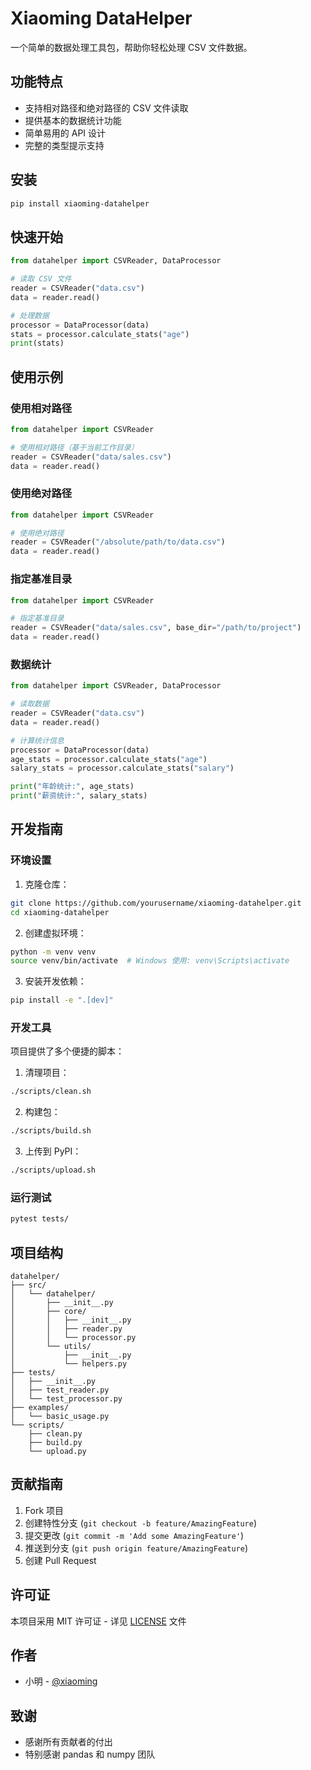 # Xiaoming DataHelper

一个简单的数据处理工具包，帮助你轻松处理 CSV 文件数据。

## 功能特点

- 支持相对路径和绝对路径的 CSV 文件读取
- 提供基本的数据统计功能
- 简单易用的 API 设计
- 完整的类型提示支持

## 安装

```bash
pip install xiaoming-datahelper
```

## 快速开始

```python
from datahelper import CSVReader, DataProcessor

# 读取 CSV 文件
reader = CSVReader("data.csv")
data = reader.read()

# 处理数据
processor = DataProcessor(data)
stats = processor.calculate_stats("age")
print(stats)
```

## 使用示例

### 使用相对路径

```python
from datahelper import CSVReader

# 使用相对路径（基于当前工作目录）
reader = CSVReader("data/sales.csv")
data = reader.read()
```

### 使用绝对路径

```python
from datahelper import CSVReader

# 使用绝对路径
reader = CSVReader("/absolute/path/to/data.csv")
data = reader.read()
```

### 指定基准目录

```python
from datahelper import CSVReader

# 指定基准目录
reader = CSVReader("data/sales.csv", base_dir="/path/to/project")
data = reader.read()
```

### 数据统计

```python
from datahelper import CSVReader, DataProcessor

# 读取数据
reader = CSVReader("data.csv")
data = reader.read()

# 计算统计信息
processor = DataProcessor(data)
age_stats = processor.calculate_stats("age")
salary_stats = processor.calculate_stats("salary")

print("年龄统计:", age_stats)
print("薪资统计:", salary_stats)
```

## 开发指南

### 环境设置

1. 克隆仓库：

```bash
git clone https://github.com/yourusername/xiaoming-datahelper.git
cd xiaoming-datahelper
```

2. 创建虚拟环境：

```bash
python -m venv venv
source venv/bin/activate  # Windows 使用: venv\Scripts\activate
```

3. 安装开发依赖：

```bash
pip install -e ".[dev]"
```

### 开发工具

项目提供了多个便捷的脚本：

1. 清理项目：

```bash
./scripts/clean.sh
```

2. 构建包：

```bash
./scripts/build.sh
```

3. 上传到 PyPI：

```bash
./scripts/upload.sh
```

### 运行测试

```bash
pytest tests/
```

## 项目结构

```
datahelper/
├── src/
│   └── datahelper/
│       ├── __init__.py
│       ├── core/
│       │   ├── __init__.py
│       │   ├── reader.py
│       │   └── processor.py
│       └── utils/
│           ├── __init__.py
│           └── helpers.py
├── tests/
│   ├── __init__.py
│   ├── test_reader.py
│   └── test_processor.py
├── examples/
│   └── basic_usage.py
└── scripts/
    ├── clean.py
    ├── build.py
    └── upload.py
```

## 贡献指南

1. Fork 项目
2. 创建特性分支 (`git checkout -b feature/AmazingFeature`)
3. 提交更改 (`git commit -m 'Add some AmazingFeature'`)
4. 推送到分支 (`git push origin feature/AmazingFeature`)
5. 创建 Pull Request

## 许可证

本项目采用 MIT 许可证 - 详见 [LICENSE](LICENSE) 文件

## 作者

- 小明 - [@xiaoming](https://github.com/xiaoming)

## 致谢

- 感谢所有贡献者的付出
- 特别感谢 pandas 和 numpy 团队
